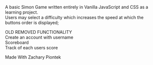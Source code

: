 A basic Simon Game written entirely in Vanilla JavaScript and CSS as a learning project.\
Users may select a difficulty which increases the speed at which the buttons order is displayed;

OLD REMOVED FUNCTIONALITY\
Create an account with username\
Scoreboard\
Track of each users score

Made With Zachary Piontek
